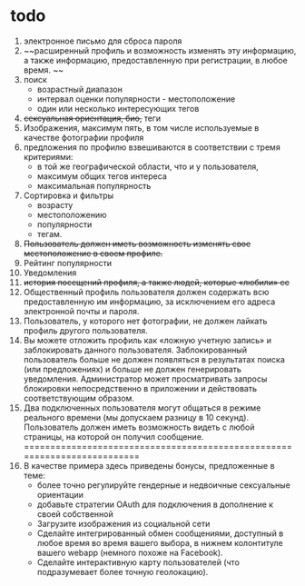 # todo

1. электронное письмо для сброса пароля
2. ~~расширенный профиль и возможность изменять эту информацию, а также информацию, предоставленную при регистрации, в любое время. ~~
3. поиск
	- возрастный 
    диапазон 
    - интервал оценки популярности - местоположение 
    - один или несколько интересующих тегов 
4. ~~сексуальная ориентация, био,~~ теги
5.  Изображения, максимум пять, в том числе используемые в качестве фотографии профиля
6.  предложения по профилю взвешиваются в соответствии с тремя критериями: 
    - в той же географической области, что и у пользователя, 
    - максимум общих тегов интереса 
    - максимальная популярность 
7. Сортировка и фильтры
	- возрасту 
	- местоположению 
	- популярности 
	- тегам.     
8. ~~Пользователь должен иметь возможность изменять свое местоположение в своем профиле.~~
9. Рейтинг популярности	
10. Уведомления
11.  ~~история посещений профиля, а также людей, которые «любили» ее~~
12. Общественный профиль пользователя должен содержать всю предоставленную им информацию, за исключением его адреса электронной почты и пароля. 
13. Пользователь, у которого нет фотографии, не должен лайкать профиль другого пользователя.
14. Вы можете отложить профиль как «ложную учетную запись» и заблокировать данного пользователя. 
    Заблокированный пользователь больше не должен появляться в результатах поиска (или предложениях) и больше не должен генерировать уведомления. Администратор может просматривать запросы блокировки непосредственно в приложении и действовать соответствующим образом. 
15. Два подключенных пользователя могут общаться в режиме реального времени (мы допускаем разницу в 10 секунд). 
    Пользователь должен иметь возможность видеть с любой страницы, на которой он получил сообщение.       
=========================================================================
16. В качестве примера здесь приведены бонусы, предложенные в теме: 
    - более точно регулируйте гендерные и недвоичные сексуальные ориентации 
    - добавьте стратегии OAuth для подключения в дополнение к своей собственной 
    - Загрузите изображения из социальной сети 
    - Сделайте интегрированный обмен сообщениями, доступный в любое время во время вашего 
    выбора, в нижнем колонтитуле вашего webapp (немного похоже на Facebook). 
    - Сделайте интерактивную карту пользователей (что подразумевает 
    более точную геолокацию).